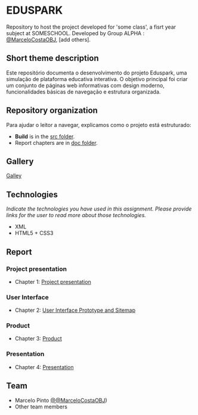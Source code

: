 # EDUSPARK

Repository to host the project developed for 'some class', a fisrt year subject at SOMESCHOOL. Developed by Group ALPHA : [@MarceloCostaOBJ](https://github.com/MarceloCostaOBJ/), [add others].

## Short theme description

Este repositório documenta o desenvolvimento do projeto Eduspark, uma simulação de plataforma educativa interativa. O objetivo principal foi criar um conjunto de páginas web informativas com design moderno, funcionalidades básicas de navegação e estrutura organizada.

## Repository organization

Para ajudar o leitor a navegar, explicamos como o projeto está estruturado:
* **Build** is in the [src folder](https://github.com/MarceloCostaOBJ/inf24tig37/tree/main/Build).
* Report chapters are in [doc folder](doc/).

## Gallery 

 [Galley](https://github.com/MarceloCostaOBJ/inf24tig37/tree/main/Gallery) 

## Technologies

_Indicate the technologies you have used in this assignment. Please provide links for the user to read more about those technologies._
* XML
* HTML5 + CSS3


## Report

### Project presentation
* Chapter 1: [Project presentation](doc/c1.md)
### User Interface 
* Chapter 2: [User Interface Prototype and Sitemap](doc/c2.md)
### Product
* Chapter 3: [Product](https://inf24tig37.netlify.app/)
### Presentation
* Chapter 4: [Presentation](doc/c4.md)

## Team
* Marcelo Pinto [@@MarceloCostaOBJ](https://github.com/MarceloCostaOBJ/))
* Other team members
